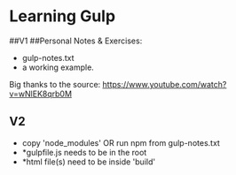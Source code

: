 # Learning Gulp

##V1
##Personal Notes & Exercises: 

+ gulp-notes.txt
+ a working example.


Big thanks to the source:
https://www.youtube.com/watch?v=wNlEK8qrb0M



## V2 
+ copy 'node_modules' OR run npm from gulp-notes.txt
+ *gulpfile.js needs to be in the root
+ *html file(s) need to be inside 'build'
